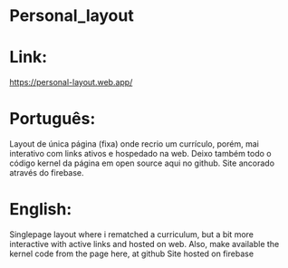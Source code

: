 # Personal_layout
 <h1>Link:</h1>
<a href="https://personal-layout.web.app/" target="_blank">https://personal-layout.web.app/</a>
 <h1>Português:</h1>
 <div>Layout de única página (fixa) onde recrio um currículo, porém, mai interativo com links ativos e hospedado na web. Deixo também todo o código kernel da página em open source aqui no github. Site ancorado através do firebase.</div>
<h1>English: </h1>
<div>Singlepage layout where i rematched a curriculum, but a bit more interactive with active links and hosted on web. Also, make available the kernel code from the page here, at github Site hosted on firebase</div>


